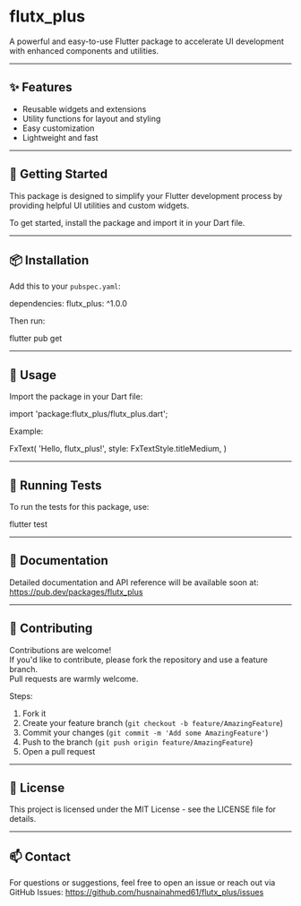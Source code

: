 # flutx_plus

A powerful and easy-to-use Flutter package to accelerate UI development with enhanced components and utilities.

---

## ✨ Features

- Reusable widgets and extensions
- Utility functions for layout and styling
- Easy customization
- Lightweight and fast

---

## 🚀 Getting Started

This package is designed to simplify your Flutter development process by providing helpful UI utilities and custom widgets.

To get started, install the package and import it in your Dart file.

---

## 📦 Installation

Add this to your `pubspec.yaml`:

dependencies:
flutx_plus: ^1.0.0

Then run:

flutter pub get

---

## 🔧 Usage

Import the package in your Dart file:

import 'package:flutx_plus/flutx_plus.dart';

Example:

FxText(
'Hello, flutx_plus!',
style: FxTextStyle.titleMedium,
)

---

## 🧪 Running Tests

To run the tests for this package, use:

flutter test

---

## 📄 Documentation

Detailed documentation and API reference will be available soon at:
https://pub.dev/packages/flutx_plus

---

## 🙌 Contributing

Contributions are welcome!  
If you'd like to contribute, please fork the repository and use a feature branch.  
Pull requests are warmly welcome.

Steps:
1. Fork it
2. Create your feature branch (`git checkout -b feature/AmazingFeature`)
3. Commit your changes (`git commit -m 'Add some AmazingFeature'`)
4. Push to the branch (`git push origin feature/AmazingFeature`)
5. Open a pull request

---

## 📃 License

This project is licensed under the MIT License - see the LICENSE file for details.

---

## 📫 Contact

For questions or suggestions, feel free to open an issue or reach out via GitHub Issues:
https://github.com/husnainahmed61/flutx_plus/issues
